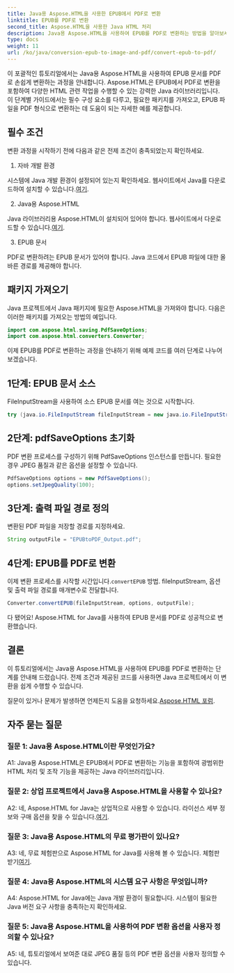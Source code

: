 ```yaml
---
title: Java용 Aspose.HTML을 사용한 EPUB에서 PDF로 변환
linktitle: EPUB를 PDF로 변환
second_title: Aspose.HTML을 사용한 Java HTML 처리
description: Java용 Aspose.HTML을 사용하여 EPUB를 PDF로 변환하는 방법을 알아보세요. 이 단계별 가이드는 필수 구성 요소, 패키지 가져오기 및 코드 예제를 다룹니다. EPUB에서 PDF로 변환을 시작하세요.
type: docs
weight: 11
url: /ko/java/conversion-epub-to-image-and-pdf/convert-epub-to-pdf/
---
```

이 포괄적인 튜토리얼에서는 Java용 Aspose.HTML을 사용하여 EPUB 문서를 PDF로 손쉽게 변환하는 과정을 안내합니다. Aspose.HTML은 EPUB에서 PDF로 변환을 포함하여 다양한 HTML 관련 작업을 수행할 수 있는 강력한 Java 라이브러리입니다. 이 단계별 가이드에서는 필수 구성 요소를 다루고, 필요한 패키지를 가져오고, EPUB 파일을 PDF 형식으로 변환하는 데 도움이 되는 자세한 예를 제공합니다.

## 필수 조건

변환 과정을 시작하기 전에 다음과 같은 전제 조건이 충족되었는지 확인하세요.

1. 자바 개발 환경

 시스템에 Java 개발 환경이 설정되어 있는지 확인하세요. 웹사이트에서 Java를 다운로드하여 설치할 수 있습니다.[여기](https://www.oracle.com/java/).

2. Java용 Aspose.HTML

 Java 라이브러리용 Aspose.HTML이 설치되어 있어야 합니다. 웹사이트에서 다운로드할 수 있습니다.[여기](https://releases.aspose.com/html/java/).

3. EPUB 문서

PDF로 변환하려는 EPUB 문서가 있어야 합니다. Java 코드에서 EPUB 파일에 대한 올바른 경로를 제공해야 합니다.

## 패키지 가져오기

Java 프로젝트에서 Java 패키지에 필요한 Aspose.HTML을 가져와야 합니다. 다음은 이러한 패키지를 가져오는 방법의 예입니다.

```java
import com.aspose.html.saving.PdfSaveOptions;
import com.aspose.html.converters.Converter;
```

이제 EPUB를 PDF로 변환하는 과정을 안내하기 위해 예제 코드를 여러 단계로 나누어 보겠습니다.

## 1단계: EPUB 문서 소스

FileInputStream을 사용하여 소스 EPUB 문서를 여는 것으로 시작합니다.

```java
try (java.io.FileInputStream fileInputStream = new java.io.FileInputStream("input.epub")) {
```

## 2단계: pdfSaveOptions 초기화

PDF 변환 프로세스를 구성하기 위해 PdfSaveOptions 인스턴스를 만듭니다. 필요한 경우 JPEG 품질과 같은 옵션을 설정할 수 있습니다.

```java
PdfSaveOptions options = new PdfSaveOptions();
options.setJpegQuality(100);
```

## 3단계: 출력 파일 경로 정의

변환된 PDF 파일을 저장할 경로를 지정하세요.

```java
String outputFile = "EPUBtoPDF_Output.pdf";
```

## 4단계: EPUB를 PDF로 변환

 이제 변환 프로세스를 시작할 시간입니다.`convertEPUB` 방법. fileInputStream, 옵션 및 출력 파일 경로를 매개변수로 전달합니다.

```java
Converter.convertEPUB(fileInputStream, options, outputFile);
```

다 됐어요! Aspose.HTML for Java를 사용하여 EPUB 문서를 PDF로 성공적으로 변환했습니다.

## 결론

이 튜토리얼에서는 Java용 Aspose.HTML을 사용하여 EPUB를 PDF로 변환하는 단계를 안내해 드렸습니다. 전제 조건과 제공된 코드를 사용하면 Java 프로젝트에서 이 변환을 쉽게 수행할 수 있습니다.

 질문이 있거나 문제가 발생하면 언제든지 도움을 요청하세요.[Aspose.HTML 포럼](https://forum.aspose.com/).

## 자주 묻는 질문

### 질문 1: Java용 Aspose.HTML이란 무엇인가요?

A1: Java용 Aspose.HTML은 EPUB에서 PDF로 변환하는 기능을 포함하여 광범위한 HTML 처리 및 조작 기능을 제공하는 Java 라이브러리입니다.

### 질문 2: 상업 프로젝트에서 Java용 Aspose.HTML을 사용할 수 있나요?

 A2: 네, Aspose.HTML for Java는 상업적으로 사용할 수 있습니다. 라이선스 세부 정보와 구매 옵션을 찾을 수 있습니다.[여기](https://purchase.aspose.com/buy).

### 질문 3: Java용 Aspose.HTML의 무료 평가판이 있나요?

 A3: 네, 무료 체험판으로 Aspose.HTML for Java를 사용해 볼 수 있습니다. 체험판 받기[여기](https://releases.aspose.com/html/java).

### 질문 4: Java용 Aspose.HTML의 시스템 요구 사항은 무엇입니까?

A4: Aspose.HTML for Java에는 Java 개발 환경이 필요합니다. 시스템이 필요한 Java 버전 요구 사항을 충족하는지 확인하세요.

### 질문 5: Java용 Aspose.HTML을 사용하여 PDF 변환 옵션을 사용자 정의할 수 있나요?

A5: 네, 튜토리얼에서 보여준 대로 JPEG 품질 등의 PDF 변환 옵션을 사용자 정의할 수 있습니다.